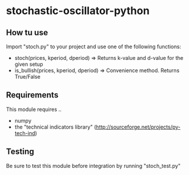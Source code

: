 # stochastic-oscillator-python

## How tu use

Import "stoch.py" to your project and use one of the following functions:

- stoch(prices, kperiod, dperiod) => Returns k-value and d-value for the given setup
- is_bullish(prices, kperiod, dperiod) => Convenience method. Returns True/False

## Requirements

This module requires ..

- numpy
- the "technical indicators library" (http://sourceforge.net/projects/py-tech-ind)

## Testing

Be sure to test this module before integration by running "stoch_test.py"


